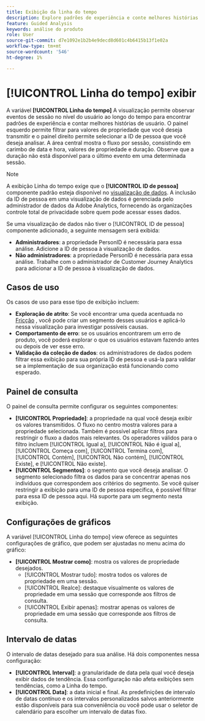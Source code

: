 ```yaml
---
title: Exibição da linha do tempo
description: Explore padrões de experiência e conte melhores histórias ao usuário.
feature: Guided Analysis
keywords: análise do produto
role: User
source-git-commit: d7e1092e1b2b4e9decd8d601c4b6415b13f1e02a
workflow-type: tm+mt
source-wordcount: '546'
ht-degree: 1%

---
```


# [!UICONTROL Linha do tempo] exibir

A variável **[!UICONTROL Linha do tempo]** A visualização permite observar eventos de sessão no nível do usuário ao longo do tempo para encontrar padrões de experiência e contar melhores histórias de usuário. O painel esquerdo permite filtrar para valores de propriedade que você deseja transmitir e o painel direito permite selecionar a ID de pessoa que você deseja analisar. A área central mostra o fluxo por sessão, consistindo em carimbo de data e hora, valores de propriedade e duração. Observe que a duração não está disponível para o último evento em uma determinada sessão.

>[!NOTE]
>
>A exibição Linha do tempo exige que o **[!UICONTROL ID de pessoa]** componente padrão esteja disponível no [visualização de dados](/help/data-views/component-reference.md#optional). A inclusão da ID de pessoa em uma visualização de dados é gerenciada pelo administrador de dados da Adobe Analytics, fornecendo às organizações controle total de privacidade sobre quem pode acessar esses dados.

Se uma visualização de dados não tiver o [!UICONTROL ID de pessoa] componente adicionado, a seguinte mensagem será exibida:
* **Administradores**: a propriedade PersonID é necessária para essa análise. Adicione a ID de pessoa à visualização de dados.
* **Não administradores**: a propriedade PersonID é necessária para essa análise. Trabalhe com o administrador de Customer Journey Analytics para adicionar a ID de pessoa à visualização de dados.

## Casos de uso

Os casos de uso para esse tipo de exibição incluem:

* **Exploração de atrito**: Se você encontrar uma queda acentuada no [Fricção](friction.md) , você pode criar um segmento desses usuários e aplicá-lo nessa visualização para investigar possíveis causas.
* **Comportamento de erro**: se os usuários encontrarem um erro de produto, você poderá explorar o que os usuários estavam fazendo antes ou depois de ver esse erro.
* **Validação da coleção de dados**: os administradores de dados podem filtrar essa exibição para sua própria ID de pessoa e usá-la para validar se a implementação de sua organização está funcionando como esperado.

## Painel de consulta

O painel de consulta permite configurar os seguintes componentes:

* **[!UICONTROL Propriedade]**: a propriedade na qual você deseja exibir os valores transmitidos. O fluxo no centro mostra valores para a propriedade selecionada. Também é possível aplicar filtros para restringir o fluxo a dados mais relevantes. Os operadores válidos para o filtro incluem [!UICONTROL Igual a], [!UICONTROL Não é igual a], [!UICONTROL Começa com], [!UICONTROL Termina com], [!UICONTROL Contém], [!UICONTROL Não contém], [!UICONTROL Existe], e [!UICONTROL Não existe].
* **[!UICONTROL Segmentos]**: o segmento que você deseja analisar. O segmento selecionado filtra os dados para se concentrar apenas nos indivíduos que correspondem aos critérios do segmento. Se você quiser restringir a exibição para uma ID de pessoa específica, é possível filtrar para essa ID de pessoa aqui. Há suporte para um segmento nesta exibição.

## Configurações de gráficos

A variável [!UICONTROL Linha do tempo] view oferece as seguintes configurações de gráfico, que podem ser ajustadas no menu acima do gráfico:

* **[!UICONTROL Mostrar como]**: mostra os valores de propriedade desejados.
   * [!UICONTROL Mostrar tudo]: mostra todos os valores de propriedade em uma sessão.
   * [!UICONTROL Realce]: destaque visualmente os valores de propriedade em uma sessão que corresponde aos filtros de consulta.
   * [!UICONTROL Exibir apenas]: mostrar apenas os valores de propriedade em uma sessão que corresponde aos filtros de consulta.

## Intervalo de datas

O intervalo de datas desejado para sua análise. Há dois componentes nessa configuração:

* **[!UICONTROL Interval]**: a granularidade de data pela qual você deseja exibir dados de tendência. Essa configuração não afeta exibições sem tendências, como a Linha do tempo.
* **[!UICONTROL Data]**: a data inicial e final. As predefinições de intervalo de datas contínuo e os intervalos personalizados salvos anteriormente estão disponíveis para sua conveniência ou você pode usar o seletor de calendário para escolher um intervalo de datas fixo.
